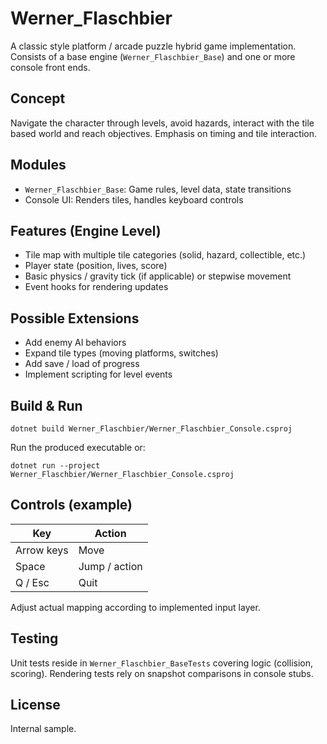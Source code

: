 # Werner_Flaschbier

A classic style platform / arcade puzzle hybrid game implementation. Consists of a base engine (`Werner_Flaschbier_Base`) and one or more console front ends.

## Concept
Navigate the character through levels, avoid hazards, interact with the tile based world and reach objectives. Emphasis on timing and tile interaction.

## Modules
- `Werner_Flaschbier_Base`: Game rules, level data, state transitions
- Console UI: Renders tiles, handles keyboard controls

## Features (Engine Level)
- Tile map with multiple tile categories (solid, hazard, collectible, etc.)
- Player state (position, lives, score)
- Basic physics / gravity tick (if applicable) or stepwise movement
- Event hooks for rendering updates

## Possible Extensions
- Add enemy AI behaviors
- Expand tile types (moving platforms, switches)
- Add save / load of progress
- Implement scripting for level events

## Build & Run
```
dotnet build Werner_Flaschbier/Werner_Flaschbier_Console.csproj
```
Run the produced executable or:
```
dotnet run --project Werner_Flaschbier/Werner_Flaschbier_Console.csproj
```

## Controls (example)
| Key | Action |
|-----|--------|
| Arrow keys | Move |
| Space | Jump / action |
| Q / Esc | Quit |

Adjust actual mapping according to implemented input layer.

## Testing
Unit tests reside in `Werner_Flaschbier_BaseTests` covering logic (collision, scoring). Rendering tests rely on snapshot comparisons in console stubs.

## License
Internal sample.

